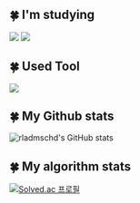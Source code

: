 
<h2 align="left"> 🍀 I'm studying </h2>
<div>
  <img src="https://img.shields.io/badge/C sharp-239120?style=flat&logo=csharp&logoColor=white"/>
  <img src="https://img.shields.io/badge/C++-00599C?style=flat&logo=c%2B%2B&logoColor=white"/>
 </div>

<h2 align="left"> 🍀 Used Tool </h2>

<div>
  <img src="https://img.shields.io/badge/Unity-FFFFFF?style=flat&logo=Unity&logoColor=black"/>
  <img src="https://img.shields.io/badge/Visual Studio-5C2D91?style=flat&logo=visualstudio&logoColor=white"/>
 </div>
 
<h2 align="left"> 🍀 My Github stats </h2>

![rladmschd's GitHub stats](https://github-readme-stats.vercel.app/api?username=rladmschd235&hide=contribs,prs&show_icons=true&theme=graywhite)

<h2 align="left"> 🍀 My algorithm stats </h2>

[![Solved.ac
프로필](http://mazassumnida.wtf/api/generate_badge?boj=rladmschd0032)](https://solved.ac/rladmschd0032)
